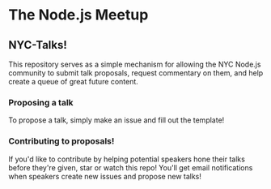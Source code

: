# The Node.js Meetup

## NYC-Talks!

This repository serves as a simple mechanism for allowing the NYC Node.js community to
submit talk proposals, request commentary on them, and help create a queue of great
future content.

### Proposing a talk

To propose a talk, simply make an issue and fill out the template!

### Contributing to proposals!

If you'd like to contribute by helping potential speakers hone their talks before they're given, star or watch this repo! You'll get email notifications when speakers create new issues and propose new talks!
